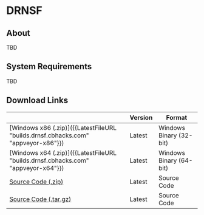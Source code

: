 # DRNSF #

## About ##

TBD


## System Requirements ##

TBD


## Download Links ##

|                                                                                 | Version | Format                |
|---------------------------------------------------------------------------------|---------|-----------------------|
|[Windows x86 (.zip)]({{LatestFileURL "builds.drnsf.cbhacks.com" "appveyor-x86"}})|Latest   |Windows Binary (32-bit)|
|[Windows x64 (.zip)]({{LatestFileURL "builds.drnsf.cbhacks.com" "appveyor-x64"}})|Latest   |Windows Binary (64-bit)|
|[Source Code (.zip)](https://github.com/cbhacks/drnsf/archive/master.zip)        |Latest   |Source Code            |
|[Source Code (.tar.gz)](https://github.com/cbhacks/drnsf/archive/master.tar.gz)  |Latest   |Source Code            |

